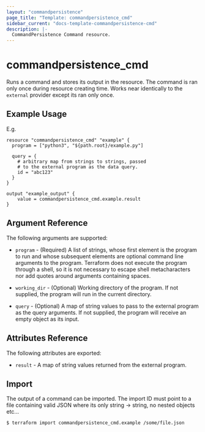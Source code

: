 ```yaml
---
layout: "commandpersistence"
page_title: "Template: commandpersistence_cmd"
sidebar_current: "docs-template-commandpersistence-cmd"
description: |-
  CommandPersistence Command resource.
---
```


# commandpersistence_cmd

Runs a command and stores its output in the resource. The command is ran 
only once during resource creating time. Works near identically to the
`external` provider except its ran only once.

## Example Usage

E.g.

```hcl
resource "commandpersistence_cmd" "example" {
  program = ["python3", "${path.root}/example.py"]

  query = {
    # arbitrary map from strings to strings, passed
    # to the external program as the data query.
    id = "abc123"
  }
}

output "example_output" {
    value = commandpersistence_cmd.example.result
}
```

## Argument Reference

The following arguments are supported:

* `program` - (Required) A list of strings, whose first element is the program
  to run and whose subsequent elements are optional command line arguments
  to the program. Terraform does not execute the program through a shell, so
  it is not necessary to escape shell metacharacters nor add quotes around
  arguments containing spaces.

* `working_dir` - (Optional) Working directory of the program.
  If not supplied, the program will run in the current directory.

* `query` - (Optional) A map of string values to pass to the external program
  as the query arguments. If not supplied, the program will receive an empty
  object as its input.

## Attributes Reference

The following attributes are exported:

* `result` - A map of string values returned from the external program.

## Import

The output of a command can be imported. The import ID must point to a file containing valid JSON where its only string -> string, no nested objects etc...

```
$ terraform import commandpersistence_cmd.example /some/file.json
```